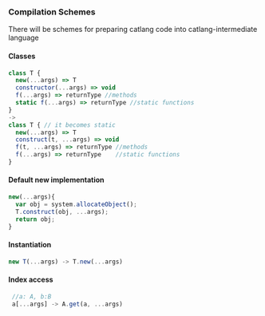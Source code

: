 ### Compilation Schemes
There will be schemes for preparing catlang code into catlang-intermediate language

#### Classes
```javascript
class T {
  new(...args) => T
  constructor(...args) => void
  f(...args) => returnType //methods
  static f(...args) => returnType //static functions
} 
-> 
class T { // it becomes static
  new(...args) => T
  construct(t, ...args) => void
  f(t, ...args) => returnType //methods
  f(...args) => returnType    //static functions
}
```

#### Default new implementation
```javascript
new(...args){
  var obj = system.allocateObject();
  T.construct(obj, ...args);
  return obj;
}
```

#### Instantiation
```javascript
new T(...args) -> T.new(...args)
```

#### Index access
```javascript
 //a: A, b:B
 a[...args] -> A.get(a, ...args)
```